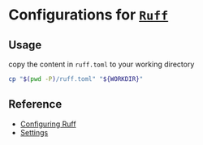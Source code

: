 # Configurations for [`Ruff`](https://docs.astral.sh/ruff/)

## Usage

copy the content in `ruff.toml` to your working directory

```bash
cp "$(pwd -P)/ruff.toml" "${WORKDIR}"
```

## Reference

- [Configuring Ruff](https://docs.astral.sh/ruff/configuration/)
- [Settings](https://docs.astral.sh/ruff/settings/)
